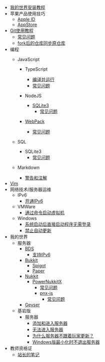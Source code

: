 - [我的世界安装教程](minecraft_installation/README)
- 苹果产品使用技巧
    - [Apple ID](apple_products_tips/AppleID/README)
    - [AppStore](apple_products_tips/AppStore/README)
- [Git使用教程](git/README)
    - [常见问题](git/common_issues)
    - [fork后的仓库同步原仓库](https://blog.csdn.net/weixin_52755319/article/details/130966092)
- 编程
    - JavaScript
        - TypeScript
            - [编译并运行](https://juejin.cn/post/7121279895694802974)
            - [常见问题](programming/js/ts/common_issues)
        - NodeJS
            - [SQLite3](programming/js/nodejs/sqlite3/README)
                - [常见问题](programming/js/nodejs/sqlite3/common_issues)
             
        - [WebPack](programming/js/webpack/README)
            - [常见问题](programming/js/webpack/common_issues)
         
    - SQL
        - SQLite3
            - [常见问题](programming/sql/sqlite3/common_issues)
    - Markdown
        - [警告和注解](programming/markdown/alertannotation)
- [Vim](vim/README)
- 网络技术/服务器运维
    - IPv6
        - [开通IPv6](network/ipv6/start.md)
    - VMWare
        - [通过命令启动虚拟机](network/vmware/cmdstartvm)
    - Windows
        - [系统启动后直接启动程序无需登录](network/windows/startatstartupwithoutlogin)
        - [禁止自动更新](network/windows/disableautoupdate)
- 我的世界
    - 服务器
        - [BDS](BDS/README)
            - [支持IPv6](BDS/supportipv6)
        - [Bukkit](bukkit/README)
            - [Spigot](bukkit/spigot/README)
            - [Paper](bukkit/paper/README)
        - [Nukkit](nk/README)
            - [PowerNukkitX](nk/pnx/README)
                - [常见问题](nk/pnx/common_issues)
                - [pnx-js](nk/pnx/pnx-js/README)
                    - [常见问题](nk/pnx/pnx-js/common_issues)
        - [Geyser](geyser/README)
    - 基岩版
        - 服务器
            - [添加和进入服务器](minecraft/be/server/connecttoserver)
            - [无法进入服务器](minecraft/be/server/cannotconnect)
            - [为什么服务器不跟着玩家更新？](minecraft/be/server/whyserverdontupdate)
            - [Windows版最小化时不退出服务器](https://github.com/jqms/MinimiseFix)
- 教师资格证
    - [站长的笔记](cnntce/48snotes/README)
